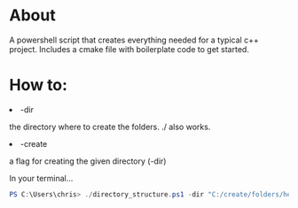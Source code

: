 <h1>About</h1>
<p>A powershell script that creates everything needed for a typical c++ project. Includes a cmake file with boilerplate code to get started.</p>

<h1>How to:</h1>
<li>-dir</li>
<p>the directory where to create the folders. ./ also works.</p>
<li>-create</li>
<p>a flag for creating the given directory (-dir)</p>

In your terminal...

```powershell
PS C:\Users\chris> ./directory_structure.ps1 -dir "C:/create/folders/here" -create


